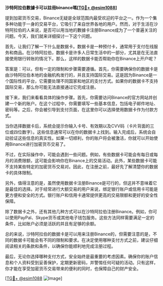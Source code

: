 **沙特阿拉伯數據卡可以註冊binance嗎[[TG💪+ @esim1088](https://t.me/s/esim1088)]**

提到加密货币交易，Binance无疑是全球范围内最受欢迎的平台之一。作为一个集多种功能于一身的交易平台，它吸引了来自世界各地的用户。然而，对于生活在沙特阿拉伯的人来说，是否可以用当地的數據卡注册Binance成为了一个普遍关注的问题。今天，我们就来详细探讨一下这个问题。

首先，让我们了解一下什么是数据卡。数据卡是一种预付卡，通常用于支付在线服务和商品。在沙特阿拉伯，数据卡是许多人日常生活中的一部分，尤其是在无法直接使用银行转账的情况下。那么，这样的数据卡能否帮助你在Binance上开户呢？

答案是：可以，但有一定的限制和步骤需要遵循。首先，你需要确保你的数据卡是由沙特阿拉伯本地的金融机构发行的，并且支持国际交易。这是因为Binance是一个国际性的平台，它需要处理不同国家和地区的支付方式。如果你的数据卡不支持国际交易，那么你可能无法直接通过它完成注册。

接下来，我们来看看具体的操作步骤。首先，你需要访问Binance的官方网站并创建一个新的账户。在这个过程中，你需要填写一些基本信息，包括电子邮件地址、密码等。之后，你会被引导到支付页面，在这里你可以选择使用数据卡作为付款方式。

当你选择数据卡后，系统会提示你输入卡号、有效期以及CVV码（卡片背面的三位或四位数字）。这些信息通常可以在你的数据卡上找到。输入完成后，系统会自动验证这些信息的真实性。如果一切顺利，你的账户将会被激活，你就可以开始使用Binance进行加密货币交易了。

不过，在实际操作中，可能会遇到一些问题。例如，有些数据卡可能会有每日或每月的消费限额，这可能会影响你在Binance上的交易活动。此外，某些数据卡可能不支持某些特定的加密货币交易对。因此，在注册之前，最好先了解清楚你的数据卡的具体限制。

另外，值得注意的是，虽然使用数据卡注册Binance是可行的，但这并不意味着它是最佳的选择。对于经常进行大额交易的用户来说，绑定银行账户或信用卡可能是更方便和安全的方式。银行账户和信用卡通常提供更高的交易限额和更好的安全性保障。

除了数据卡之外，还有其他几种方式可以在沙特阿拉伯注册Binance。例如，你可以使用PayPal、Skype货币或其他电子钱包服务。这些方法同样需要满足一定的条件，比如账户必须是活跃的并且有足够的余额。

总的来说，沙特阿拉伯的数据卡是可以用来注册Binance的，但需要注意的是，不同的数据卡可能会有不同的限制和要求。在决定使用哪种支付方式之前，建议仔细阅读相关的条款和条件，以确保你能顺利地完成注册过程。

最后，无论你选择哪种支付方式，安全始终是最重要的考虑因素。确保你的账户信息和个人资料受到妥善保护，定期更新密码，并警惕任何可疑的活动。只有这样，你才能在享受加密货币交易带来的便利的同时，也保障自己的财产安全。

[[TG💪+ @esim1088](https://t.me/s/esim1088) ![Image](https://i.postimg.cc/4NQfJmqS/Snipaste-2025-05-13-00-14-12.png)]